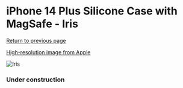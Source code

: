 # iPhone 14 Plus Silicone Case with MagSafe - Iris

[Return to previous page](/iphone_14)

[High-resolution image from Apple](https://store.storeimages.cdn-apple.com/8756/as-images.apple.com/is/MQUF3?wid=4500&hei=4500&fmt=png)

<div style="width: 384px"><img src="/everysource/MQUF3.png" alt="Iris"></div>

### Under construction

